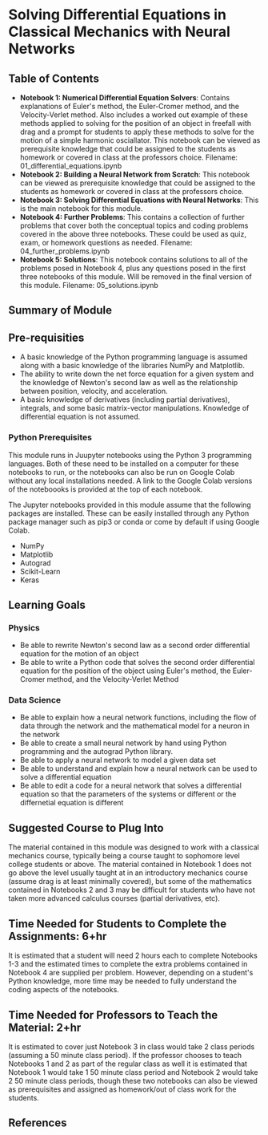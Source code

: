 # Solving Differential Equations in Classical Mechanics with Neural Networks

## Table of Contents
* **Notebook 1: Numerical Differential Equation Solvers**: Contains explanations of Euler's method, the Euler-Cromer method, and the Velocity-Verlet method.  Also includes a worked out example of these methods applied to solving for the position of an object in freefall with drag and a prompt for students to apply these methods to solve for the motion of a simple harmonic osciallator.  This notebook can be viewed as prerequisite knowledge that could be assigned to the students as homework or covered in class at the professors choice. Filename: 01_differential_equations.ipynb
* **Notebook 2: Building a Neural Network from Scratch**: This notebook can be viewed as prerequisite knowledge that could be assigned to the students as homework or covered in class at the professors choice.
* **Notebook 3: Solving Differential Equations with Neural Networks**:  This is the main notebook for this module.  
* **Notebook 4: Further Problems**: This contains a collection of further problems that cover both the conceptual topics and coding problems covered in the above three notebooks.  These could be used as quiz, exam, or homework questions as needed. Filename: 04_further_problems.ipynb
* **Notebook 5: Solutions**: This notebook contains solutions to all of the problems posed in Notebook 4, plus any questions posed in the first three notebooks of this module.  Will be removed in the final version of this module. Filename: 05_solutions.ipynb

## Summary of Module

## Pre-requisities
* A basic knowledge of the Python programming language is assumed along with a basic knowledge of the libraries NumPy and Matplotlib.
* The ability to write down the net force equation for a given system and the knowledge of Newton's second law as well as the relationship between position, velocity, and acceleration.
* A basic knowledge of derivatives (including partial derivatives), integrals, and some basic matrix-vector manipulations.  Knowledge of differential equation is not assumed.

### Python Prerequisites
This module runs in Juupyter notebooks using the Python 3 programming languages.  Both of these need to be installed on a computer for these notebooks to run, or the notebooks can also be run on Google Colab without any local installations needed.  A link to the Google Colab versions of the noteboooks is provided at the top of each notebook. 

The Jupyter notebooks provided in this module assume that the following packages are installed.  These can be easily installed through any Python package manager such as pip3 or conda or come by default if using Google Colab.
* NumPy
* Matplotlib
* Autograd
* Scikit-Learn
* Keras

## Learning Goals

### Physics
* Be able to rewrite Newton's second law as a second order differential equation for the motion of an object
* Be able to write a Python code that solves the second order differential equation for the position of the object using Euler's method, the Euler-Cromer method, and the Velocity-Verlet Method

### Data Science
* Be able to explain how a neural network functions, including the flow of data through the network and the mathematical model for a neuron in the network
* Be able to create a small neural network by hand using Python programming and the autograd Python library.
* Be able to apply a neural network to model a given data set
* Be able to understand and explain how a neural network can be used to solve a differential equation
* Be able to edit a code for a neural network that solves a differential equation so that the parameters of the systems or different or the differnetial equation is different    

## Suggested Course to Plug Into

The material contained in this module was designed to work with a classical mechanics course, typically being a course taught to sophomore level college students or above.  The material contained in Notebook 1 does not go above the level usually taught at in an introductory mechanics course (assume drag is at least minimally covered), but some of the mathematics contained in Notebooks 2 and 3 may be difficult for students who have not taken more advanced calculus courses (partial derivatives, etc).

## Time Needed for Students to Complete the Assignments: 6+hr
It is estimated that a student will need 2 hours each to complete Notebooks 1-3 and the estimated times to complete the extra problems contained in Notebook 4 are supplied per problem.  However, depending on a student's Python knowledge, more time may be needed to fully understand the coding aspects of the notebooks.

## Time Needed for Professors to Teach the Material: 2+hr

It is estimated to cover just Notebook 3 in class would take 2 class periods (assuming a 50 minute class period).  If the professor chooses to teach Notebooks 1 and 2 as part of the regular class as well it is estimated that Notebook 1 would take 1 50 minute class period and Notebook 2 would take 2 50 minute class periods, though these two notebooks can also be viewed as prerequisites and assigned as homework/out of class work for the students.

## References

